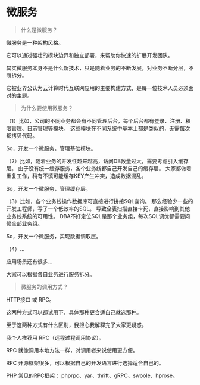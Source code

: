 # 微服务

> 什么是微服务？

微服务是一种架构风格。

它可以通过强壮的模块边界和独立部署，来帮助你快速的扩展开发团队。

其实微服务本身不是什么新技术，只是随着业务的不断发展，对业务不断分层，不断拆分。

它被业界公认为云计算时代互联网应用的主要构建方式，是每一位技术人员必须面对的主题。

> 为什么要使用微服务？

（1）比如，公司的不同业务都会有不同管理后台，每个后台都有登录、注册、权限管理、日志管理等模块。
这些模块在不同系统中基本上都是类似的，无需每次都拷贝代码。

So，开发一个微服务，管理基础模块。

（2）比如，随着业务的并发性越来越高，访问DB数量过大，需要考虑引入缓存层。
由于没有统一缓存服务，各个业务线都自己开发自己的缓存层。
大家都做着重复工作，稍有不慎可能缓存KEY产生冲突，造成数据混乱。

So，开发一个微服务，管理缓存层。

（3）比如，各个业务线操作数据库可直接进行拼接SQL查询。
那么经验少一些的开发工程师，写了一个低效率的SQL。
导致全表扫描直接卡死，直接影响到其他业务线系统的可用性。
DBA不好定位SQL是那个业务组，每次SQL调优都需要问候全部业务组。

So，开发一个微服务，实现数据调取层。

（4）...

应用场景还有很多...

大家可以根据各自业务进行服务拆分。

> 微服务的调用方式？

HTTP接口 或 RPC。

这两种方式可以都试用下，具体那种更合适自己就选那种。

至于这两种方式有什么区别，我担心我解释完了大家更疑惑。

我个人推荐用 RPC（远程过程调用协议）。

RPC 就像调用本地方法一样，对调用者来说使用更方便。

RPC 开源框架很多，可以根据自己的开发语言进行选择适合自己的。

PHP 常见的RPC框架： phprpc、yar、thrift、gRPC、swoole、hprose。

